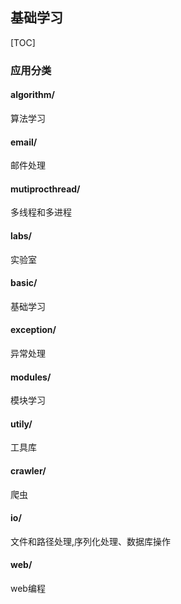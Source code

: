 ## 基础学习

[TOC]

### 应用分类

#### algorithm/  

算法学习

#### email/

邮件处理        

#### mutiprocthread/ 

多线程和多进程 

#### labs/

实验室

#### basic/

基础学习      

#### exception/ 

异常处理 

#### modules/ 

模块学习        

#### utily/

工具库

#### crawler/ 

爬虫  

#### io/

文件和路径处理,序列化处理、数据库操作    

#### web/

web编程